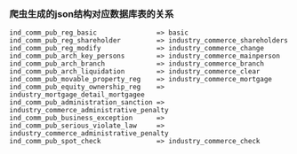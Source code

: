 ### 爬虫生成的json结构对应数据库表的关系

    ind_comm_pub_reg_basic               => basic
    ind_comm_pub_reg_shareholder         => industry_commerce_shareholders
    ind_comm_pub_reg_modify              => industry_commerce_change
    ind_comm_pub_arch_key_persons        => industry_commerce_mainperson
    ind_comm_pub_arch_branch             => industry_commerce_branch
    ind_comm_pub_arch_liquidation        => industry_commerce_clear
    ind_comm_pub_movable_property_reg    => industry_commerce_mortgage
    ind_comm_pub_equity_ownership_reg    => industry_mortgage_detail_mortgagee
    ind_comm_pub_administration_sanction => industry_commerce_administrative_penalty
    ind_comm_pub_business_exception      =>
    ind_comm_pub_serious_violate_law     => industry_commerce_administrative_penalty
    ind_comm_pub_spot_check              => industry_commerce_check
